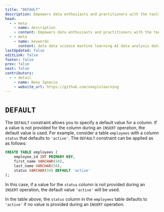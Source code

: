```yaml
---
title: "DEFAULT"
description: Empowers data enthusiasts and practitioners with the tools and knowledge to unlock the potential of data.
head:
  - - meta
    - name: description
    - content: Empowers data enthusiasts and practitioners with the tools and knowledge to unlock the potential of data.
  - - meta
    - name: keywords
      content: data data science machine learning AI data analysis data-driven data enthusiasts data practitioners
lastUpdated: false
editLink: false
footer: false
prev: false
next: false
contributors:
  - - detail
    - name: Noey Ignacio
    - website_url: https://github.com/noeyislearning
---
```


# `DEFAULT`

The `DEFAULT` constraint allows you to specify a default value for a column. If a value is not provided for the column during an `INSERT` operation, the default value is used. For example, consider a table `employees` with a column `status` that defaults to `'active'`. The `DEFAULT` constraint can be applied as as follows:

```sql :line-numbers
CREATE TABLE employees (
    employee_id INT PRIMARY KEY,
    first_name VARCHAR(50),
    last_name VARCHAR(50),
    status VARCHAR(50) DEFAULT 'active'
);
```

In this case, if a value for the `status` column is not provided during an `INSERT` operation, the default value `'active'` will be used.

<!--@include: ../../_includes/tables/query-results-from-default.md-->

In the table above, the `status` column in the `employees` table defaults to `'active'` if no value is provided during an `INSERT` operation.
